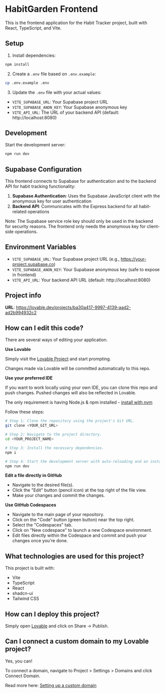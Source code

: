 # HabitGarden Frontend

This is the frontend application for the Habit Tracker project, built with React, TypeScript, and Vite.

## Setup

1. Install dependencies:
```bash
npm install
```

2. Create a `.env` file based on `.env.example`:
```bash
cp .env.example .env
```

3. Update the `.env` file with your actual values:
- `VITE_SUPABASE_URL`: Your Supabase project URL
- `VITE_SUPABASE_ANON_KEY`: Your Supabase anonymous key
- `VITE_API_URL`: The URL of your backend API (default: http://localhost:8080)

## Development

Start the development server:
```bash
npm run dev
```

## Supabase Configuration

This frontend connects to Supabase for authentication and to the backend API for habit tracking functionality:

1. **Supabase Authentication**: Uses the Supabase JavaScript client with the anonymous key for user authentication
2. **Backend API**: Communicates with the Express backend for all habit-related operations

Note: The Supabase service role key should only be used in the backend for security reasons. The frontend only needs the anonymous key for client-side operations.

## Environment Variables

- `VITE_SUPABASE_URL`: Your Supabase project URL (e.g., https://your-project.supabase.co)
- `VITE_SUPABASE_ANON_KEY`: Your Supabase anonymous key (safe to expose in frontend)
- `VITE_API_URL`: Your backend API URL (default: http://localhost:8080)

## Project info

**URL**: https://lovable.dev/projects/ba30a417-9997-4139-aad2-ad2b994932c2

## How can I edit this code?

There are several ways of editing your application.

**Use Lovable**

Simply visit the [Lovable Project](https://lovable.dev/projects/ba30a417-9997-4139-aad2-ad2b994932c2) and start prompting.

Changes made via Lovable will be committed automatically to this repo.

**Use your preferred IDE**

If you want to work locally using your own IDE, you can clone this repo and push changes. Pushed changes will also be reflected in Lovable.

The only requirement is having Node.js & npm installed - [install with nvm](https://github.com/nvm-sh/nvm#installing-and-updating)

Follow these steps:

```sh
# Step 1: Clone the repository using the project's Git URL.
git clone <YOUR_GIT_URL>

# Step 2: Navigate to the project directory.
cd <YOUR_PROJECT_NAME>

# Step 3: Install the necessary dependencies.
npm i

# Step 4: Start the development server with auto-reloading and an instant preview.
npm run dev
```

**Edit a file directly in GitHub**

- Navigate to the desired file(s).
- Click the "Edit" button (pencil icon) at the top right of the file view.
- Make your changes and commit the changes.

**Use GitHub Codespaces**

- Navigate to the main page of your repository.
- Click on the "Code" button (green button) near the top right.
- Select the "Codespaces" tab.
- Click on "New codespace" to launch a new Codespace environment.
- Edit files directly within the Codespace and commit and push your changes once you're done.

## What technologies are used for this project?

This project is built with:

- Vite
- TypeScript
- React
- shadcn-ui
- Tailwind CSS

## How can I deploy this project?

Simply open [Lovable](https://lovable.dev/projects/ba30a417-9997-4139-aad2-ad2b994932c2) and click on Share -> Publish.

## Can I connect a custom domain to my Lovable project?

Yes, you can!

To connect a domain, navigate to Project > Settings > Domains and click Connect Domain.

Read more here: [Setting up a custom domain](https://docs.lovable.dev/features/custom-domain#custom-domain)
